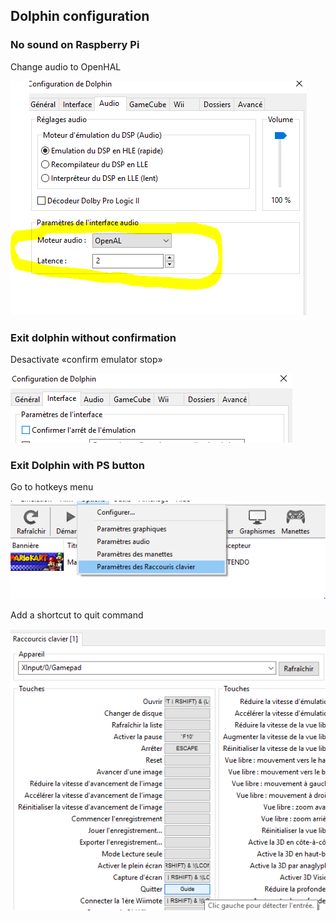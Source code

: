 ## Dolphin configuration

### No sound on Raspberry Pi

Change audio to OpenHAL

![](dolphin_sound_raspberry_pi.png)

### Exit dolphin without confirmation

Desactivate «confirm emulator stop»

![](exit_dolphin_without_confirmation.png)

### Exit Dolphin with PS button

Go to hotkeys menu

![](hotkeys.png)

Add a shortcut to quit command

![](quit_dolphin.png)




